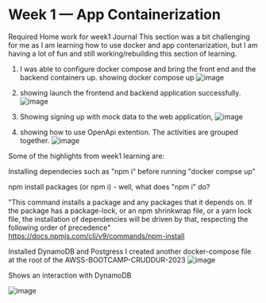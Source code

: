 # Week 1 — App Containerization
Required Home work for week1 Journal
This section was a bit challenging for me as I am learning how to use docker and app contenarization, but I am having  a lot of fun and still working/rebuilding this section of learning.
1) I was able to configure docker compose and bring the front end and the backend containers up.
showing docker compose up
![image](https://user-images.githubusercontent.com/124897604/222780169-6bc6427d-c51f-4b5c-aa5f-5e2a6ea85435.png)

2) showing launch the frontend and backend application successfully.
![image](https://user-images.githubusercontent.com/124897604/222779350-5c208ccc-e68a-48f6-86a2-c5a1818c9d8e.png)

3) Showing signing up with mock data to the web application,
![image](https://user-images.githubusercontent.com/124897604/222783534-b90a9a8a-4648-4a58-85d6-33140e2ee84d.png)

4) showing how to use OpenApi extention. The activities are grouped together.
![image](https://user-images.githubusercontent.com/124897604/222784180-a8376a2d-8a5a-4b27-9d22-46452cf1291b.png)

Some of the highlights from week1 learning are:

Installing dependecies such as "npm i" before running "docker compse up"

npm install packages (or npm i) - well, what does "npm i" do?

"This command installs a package and any packages that it depends on. If the package has a package-lock, or an npm shrinkwrap file, or a yarn lock file, the installation of dependencies will be driven by that, respecting the following order of precedence"
https://docs.npmjs.com/cli/v9/commands/npm-install

Installed DynamoDB and Postgress
I created another docker-compose file at the root of the AWSS-BOOTCAMP-CRUDDUR-2023
![image](https://user-images.githubusercontent.com/124897604/223315351-13605323-e872-45f5-a648-bc168fe75b69.png)

Shows an interaction with DynamoDB 

![image](https://user-images.githubusercontent.com/124897604/223318590-347bde31-4956-45d0-a1f2-7c63a59d4340.png)



